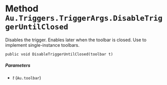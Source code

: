 # Method `Au.Triggers.TriggerArgs.DisableTriggerUntilClosed`

Disables the trigger. Enables later when the toolbar is closed. Use to implement single-instance toolbars.

```
public void DisableTriggerUntilClosed(toolbar t)
```

##### Parameters

- *t*  (`Au.toolbar`)